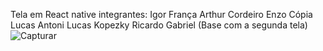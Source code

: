 Tela em React native
integrantes: Igor França
Arthur Cordeiro
Enzo Cópia
Lucas Antoni
Lucas Kopezky
Ricardo Gabriel
(Base com a segunda tela)
![Capturar](https://github.com/igorfcg/tela-react/assets/47338673/9aaff791-afb7-4fb8-9623-755bd8fa9b61)
